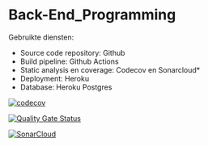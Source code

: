 # Back-End_Programming
Gebruikte diensten:
- Source code repository: Github
- Build pipeline: Github Actions
- Static analysis en coverage: Codecov en Sonarcloud*
- Deployment: Heroku
- Database: Heroku Postgres


[![codecov](https://codecov.io/gh/STjaris/Back-End_Programming/branch/main/graph/badge.svg?token=GZXAPUD8BT)](https://codecov.io/gh/STjaris/Back-End_Programming)

[![Quality Gate Status](https://sonarcloud.io/api/project_badges/measure?project=STjaris_Back-End_Programming&metric=alert_status)](https://sonarcloud.io/dashboard?id=STjaris_Back-End_Programming)

[![SonarCloud](https://sonarcloud.io/images/project_badges/sonarcloud-white.svg)](https://sonarcloud.io/dashboard?id=STjaris_Back-End_Programming)
